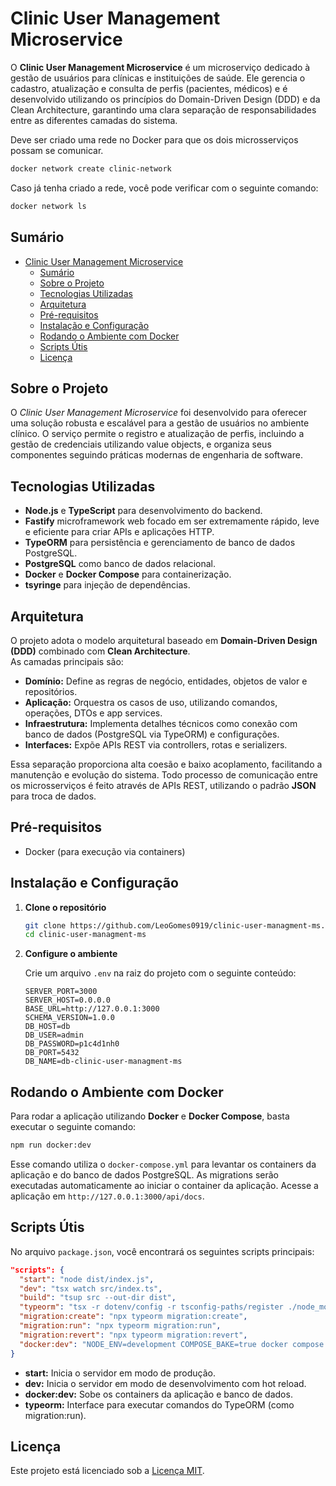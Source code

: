 # Clinic User Management Microservice

O **Clinic User Management Microservice** é um microserviço dedicado à gestão de usuários para clínicas e instituições de saúde. Ele gerencia o cadastro, atualização e consulta de perfis (pacientes, médicos) e é desenvolvido utilizando os princípios do Domain-Driven Design (DDD) e da Clean Architecture, garantindo uma clara separação de responsabilidades entre as diferentes camadas do sistema.

Deve ser criado uma rede no Docker para que os dois microsserviços possam se comunicar.
```bash
docker network create clinic-network
```
Caso já tenha criado a rede, você pode verificar com o seguinte comando:
```bash
docker network ls
```

## Sumário
- [Clinic User Management Microservice](#clinic-user-management-microservice)
  - [Sumário](#sumário)
  - [Sobre o Projeto](#sobre-o-projeto)
  - [Tecnologias Utilizadas](#tecnologias-utilizadas)
  - [Arquitetura](#arquitetura)
  - [Pré-requisitos](#pré-requisitos)
  - [Instalação e Configuração](#instalação-e-configuração)
  - [Rodando o Ambiente com Docker](#rodando-o-ambiente-com-docker)
  - [Scripts Útis](#scripts-útis)
  - [Licença](#licença)

## Sobre o Projeto

O *Clinic User Management Microservice* foi desenvolvido para oferecer uma solução robusta e escalável para a gestão de usuários no ambiente clínico. O serviço permite o registro e atualização de perfis, incluindo a gestão de credenciais utilizando value objects, e organiza seus componentes seguindo práticas modernas de engenharia de software.

## Tecnologias Utilizadas

- **Node.js** e **TypeScript** para desenvolvimento do backend.
- **Fastify** microframework web focado em ser extremamente rápido, leve e eficiente para criar APIs e aplicações HTTP.
- **TypeORM** para persistência e gerenciamento de banco de dados PostgreSQL.
- **PostgreSQL** como banco de dados relacional.
- **Docker** e **Docker Compose** para containerização.
- **tsyringe** para injeção de dependências.

## Arquitetura

O projeto adota o modelo arquitetural baseado em **Domain-Driven Design (DDD)** combinado com **Clean Architecture**.  
As camadas principais são:

- **Domínio:** Define as regras de negócio, entidades, objetos de valor e repositórios.
- **Aplicação:** Orquestra os casos de uso, utilizando comandos, operações, DTOs e app services.
- **Infraestrutura:** Implementa detalhes técnicos como conexão com banco de dados (PostgreSQL via TypeORM) e configurações.
- **Interfaces:** Expõe APIs REST via controllers, rotas e serializers.

Essa separação proporciona alta coesão e baixo acoplamento, facilitando a manutenção e evolução do sistema.
Todo processo de comunicação entre os microsserviços é feito através de APIs REST, utilizando o padrão **JSON** para troca de dados.

## Pré-requisitos
- Docker (para execução via containers)

## Instalação e Configuração

1. **Clone o repositório**
   ```bash
   git clone https://github.com/LeoGomes0919/clinic-user-managment-ms.git
   cd clinic-user-managment-ms
   ```
   
2. **Configure o ambiente**

   Crie um arquivo `.env` na raiz do projeto com o seguinte conteúdo:

   ```env
   SERVER_PORT=3000
   SERVER_HOST=0.0.0.0
   BASE_URL=http://127.0.0.1:3000
   SCHEMA_VERSION=1.0.0
   DB_HOST=db
   DB_USER=admin
   DB_PASSWORD=p1c4d1nh0
   DB_PORT=5432
   DB_NAME=db-clinic-user-managment-ms
   ```

## Rodando o Ambiente com Docker

Para rodar a aplicação utilizando **Docker** e **Docker Compose**, basta executar o seguinte comando:

```bash
npm run docker:dev
```

Esse comando utiliza o `docker-compose.yml` para levantar os containers da aplicação e do banco de dados PostgreSQL.
As migrations serão executadas automaticamente ao iniciar o container da aplicação.
Acesse a aplicação em `http://127.0.0.1:3000/api/docs`.

## Scripts Útis

No arquivo `package.json`, você encontrará os seguintes scripts principais:

```json
"scripts": {
  "start": "node dist/index.js",
  "dev": "tsx watch src/index.ts",
  "build": "tsup src --out-dir dist",
  "typeorm": "tsx -r dotenv/config -r tsconfig-paths/register ./node_modules/typeorm/cli.js -d ./src/infra/config/dataSource.ts",
  "migration:create": "npx typeorm migration:create",
  "migration:run": "npx typeorm migration:run",
  "migration:revert": "npx typeorm migration:revert",
  "docker:dev": "NODE_ENV=development COMPOSE_BAKE=true docker compose -f docker-compose.dev.yml up --build",
}
```

- **start:** Inicia o servidor em modo de produção.
- **dev:** Inicia o servidor em modo de desenvolvimento com hot reload.
- **docker:dev:** Sobe os containers da aplicação e banco de dados.
- **typeorm:** Interface para executar comandos do TypeORM (como migration:run).

## Licença

Este projeto está licenciado sob a [Licença MIT](LICENSE).

